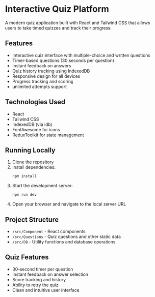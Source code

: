 # Interactive Quiz Platform

A modern quiz application built with React and Tailwind CSS that allows users to take timed quizzes and track their progress.

## Features

- Interactive quiz interface with multiple-choice and written questions
- Timer-based questions (30 seconds per question)
- Instant feedback on answers
- Quiz history tracking using IndexedDB
- Responsive design for all devices
- Progress tracking and scoring
- unlimited attempts support

## Technologies Used

- React
- Tailwind CSS
- IndexedDB (via idb)
- FontAwesome for icons
- ReduxToolkit for state management

## Running Locally

1. Clone the repository
2. Install dependencies:
   ```bash
   npm install
   ```
3. Start the development server:
   ```bash
   npm run dev
   ```
4. Open your browser and navigate to the local server URL

## Project Structure

- `/src/Component` - React components
- `/src/Questions` - Quiz questions and other static data
- `/src/DB` - Utility functions and database operations

## Quiz Features

- 30-second timer per question
- Instant feedback on answer selection
- Score tracking and history
- Ability to retry the quiz
- Clean and intuitive user interface
